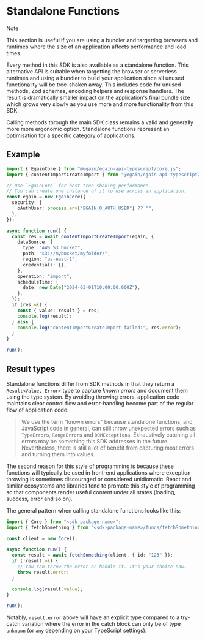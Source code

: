 # Standalone Functions

> [!NOTE]
> This section is useful if you are using a bundler and targetting browsers and
> runtimes where the size of an application affects performance and load times. 

Every method in this SDK is also available as a standalone function. This
alternative API is suitable when targetting the browser or serverless runtimes
and using a bundler to build your application since all unused functionality
will be tree-shaken away. This includes code for unused methods, Zod schemas,
encoding helpers and response handlers. The result is dramatically smaller
impact on the application's final bundle size which grows very slowly as you use
more and more functionality from this SDK.

Calling methods through the main SDK class remains a valid and generally more
more ergonomic option. Standalone functions represent an optimisation for a
specific category of applications.

## Example

```typescript
import { EgainCore } from "@egain/egain-api-typescript/core.js";
import { contentImportCreateImport } from "@egain/egain-api-typescript/funcs/contentImportCreateImport.js";

// Use `EgainCore` for best tree-shaking performance.
// You can create one instance of it to use across an application.
const egain = new EgainCore({
  security: {
    oAuthUser: process.env["EGAIN_O_AUTH_USER"] ?? "",
  },
});

async function run() {
  const res = await contentImportCreateImport(egain, {
    dataSource: {
      type: "AWS S3 bucket",
      path: "s3://mybucket/myfolder/",
      region: "us-east-1",
      credentials: {},
    },
    operation: "import",
    scheduleTime: {
      date: new Date("2024-03-01T10:00:00.000Z"),
    },
  });
  if (res.ok) {
    const { value: result } = res;
    console.log(result);
  } else {
    console.log("contentImportCreateImport failed:", res.error);
  }
}

run();
```

## Result types

Standalone functions differ from SDK methods in that they return a
`Result<Value, Error>` type to capture _known errors_ and document them using
the type system. By avoiding throwing errors, application code maintains clear
control flow and error-handling become part of the regular flow of application
code.

> We use the term "known errors" because standalone functions, and JavaScript
> code in general, can still throw unexpected errors such as `TypeError`s,
> `RangeError`s and `DOMException`s. Exhaustively catching all errors may be
> something this SDK addresses in the future. Nevertheless, there is still a lot
> of benefit from capturing most errors and turning them into values.

The second reason for this style of programming is because these functions will
typically be used in front-end applications where exception throwing is
sometimes discouraged or considered unidiomatic. React and similar ecosystems
and libraries tend to promote this style of programming so that components
render useful content under all states (loading, success, error and so on).

The general pattern when calling standalone functions looks like this:

```typescript
import { Core } from "<sdk-package-name>";
import { fetchSomething } from "<sdk-package-name>/funcs/fetchSomething.js";

const client = new Core();

async function run() {
  const result = await fetchSomething(client, { id: "123" });
  if (!result.ok) {
    // You can throw the error or handle it. It's your choice now.
    throw result.error;
  }

  console.log(result.value);
}

run();
```

Notably, `result.error` above will have an explicit type compared to a try-catch
variation where the error in the catch block can only be of type `unknown` (or
`any` depending on your TypeScript settings).